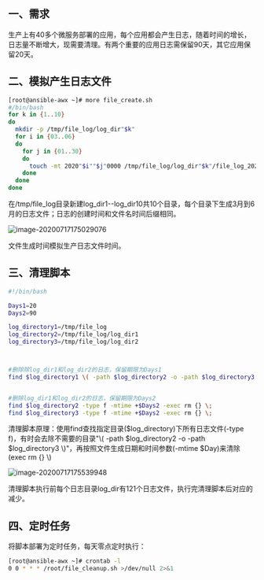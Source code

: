 ## 一、需求

生产上有40多个微服务部署的应用，每个应用都会产生日志，随着时间的增长，日志量不断增大，现需要清理。有两个重要的应用日志需保留90天，其它应用保留20天。

## 二、模拟产生日志文件

```bash
[root@ansible-awx ~]# more file_create.sh 
#/bin/bash
for k in {1..10}
do
  mkdir -p /tmp/file_log/log_dir"$k"
  for i in {03..06}
  do
    for j in {01..30}
    do 
      touch -mt 2020"$i""$j"0000 /tmp/file_log/log_dir"$k"/file_log_2020-"$i"-"$j".log
    done
  done
done
```

在/tmp/file_log目录新建log_dir1--log_dir10共10个目录，每个目录下生成3月到6月的日志文件；日志的创建时间和文件名时间后缀相同。

![image-20200717175029076](https://i.loli.net/2020/07/17/yBFeHcM31YDxCGr.png)

文件生成时间模拟生产日志文件时间。

## 三、清理脚本

```bash
#!/bin/bash

Days1=20
Days2=90

log_directory1=/tmp/file_log
log_directory2=/tmp/file_log/log_dir1
log_directory3=/tmp/file_log/log_dir2



#删除除log_dir1和log_dir2的日志，保留期限为Days1
find $log_directory1 \( -path $log_directory2 -o -path $log_directory3 \)  -prune -o -type f -mtime +$Days1  -exec rm {} \;


#删除log_dir1和log_dir2的日志，保留期限为Days2
find $log_directory2 -type f -mtime +$Days2 -exec rm {} \;
find $log_directory3 -type f -mtime +$Days2 -exec rm {} \;
```

清理脚本原理：使用find查找指定目录($log_directory)下所有日志文件(-type f)，有时会去除不需要的目录"\\( -path \$log_directory2 -o -path \$log_directory3 \\)"，再按照文件生成日期和时间参数(-mtime \$Day)来清除(exec rm {} \\)     

![image-20200717175539948](https://i.loli.net/2020/07/17/gQdO67C2F8D5YkT.png)

清理脚本执行前每个日志目录log_dir有121个日志文件，执行完清理脚本后对应的减少。

## 四、定时任务

将脚本部署为定时任务，每天零点定时执行：

```bash
[root@ansible-awx ~]# crontab -l
0 0 * * * /root/file_cleanup.sh >/dev/null 2>&1
```

